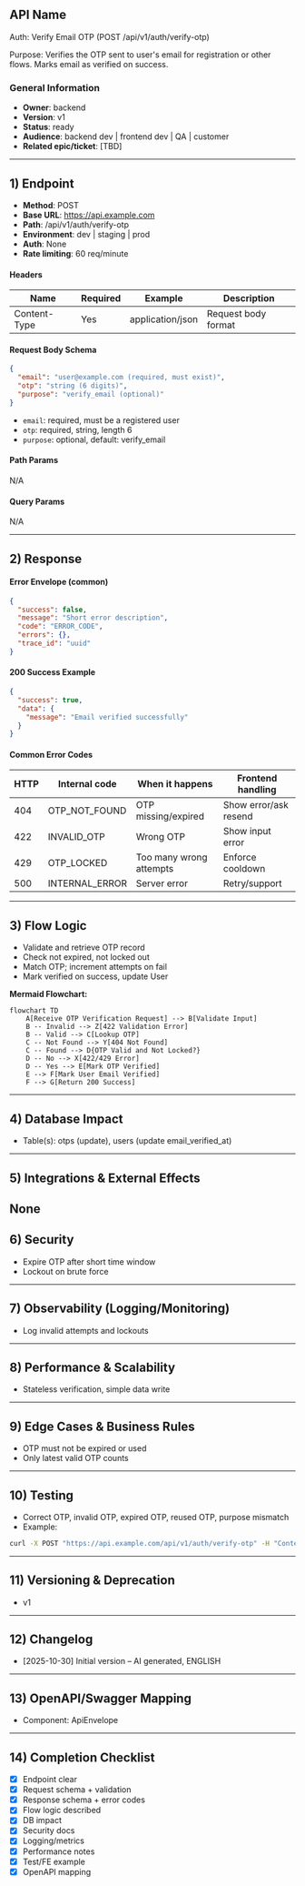 ## API Name
Auth: Verify Email OTP (POST /api/v1/auth/verify-otp)

Purpose: Verifies the OTP sent to user's email for registration or other flows. Marks email as verified on success.

### General Information
- **Owner**: backend
- **Version**: v1
- **Status**: ready
- **Audience**: backend dev | frontend dev | QA | customer
- **Related epic/ticket**: [TBD]

---
## 1) Endpoint
- **Method**: POST
- **Base URL**: https://api.example.com
- **Path**: /api/v1/auth/verify-otp
- **Environment**: dev | staging | prod
- **Auth**: None
- **Rate limiting**: 60 req/minute

#### Headers
| Name          | Required | Example          | Description        |
|---------------|----------|------------------|--------------------|
| Content-Type  | Yes      | application/json | Request body format |

#### Request Body Schema
```json
{
  "email": "user@example.com (required, must exist)",
  "otp": "string (6 digits)",
  "purpose": "verify_email (optional)"
}
```

- `email`: required, must be a registered user 
- `otp`: required, string, length 6
- `purpose`: optional, default: verify_email

#### Path Params
N/A

#### Query Params
N/A

---
## 2) Response
#### Error Envelope (common)
```json
{
  "success": false,
  "message": "Short error description",
  "code": "ERROR_CODE",
  "errors": {},
  "trace_id": "uuid"
}
```
#### 200 Success Example
```json
{
  "success": true,
  "data": {
    "message": "Email verified successfully"
  }
}
```
#### Common Error Codes
| HTTP | Internal code      | When it happens                | Frontend handling           |
|------|--------------------|--------------------------------|-----------------------------|
| 404  | OTP_NOT_FOUND      | OTP missing/expired            | Show error/ask resend       |
| 422  | INVALID_OTP        | Wrong OTP                      | Show input error            |
| 429  | OTP_LOCKED         | Too many wrong attempts        | Enforce cooldown            |
| 500  | INTERNAL_ERROR     | Server error                   | Retry/support               |

---
## 3) Flow Logic
- Validate and retrieve OTP record
- Check not expired, not locked out
- Match OTP; increment attempts on fail
- Mark verified on success, update User

**Mermaid Flowchart:**
```mermaid
flowchart TD
    A[Receive OTP Verification Request] --> B[Validate Input]
    B -- Invalid --> Z[422 Validation Error]
    B -- Valid --> C[Lookup OTP]
    C -- Not Found --> Y[404 Not Found]
    C -- Found --> D{OTP Valid and Not Locked?}
    D -- No --> X[422/429 Error]
    D -- Yes --> E[Mark OTP Verified]
    E --> F[Mark User Email Verified]
    F --> G[Return 200 Success]
```
---
## 4) Database Impact
- Table(s): otps (update), users (update email_verified_at)
---
## 5) Integrations & External Effects
None
---
## 6) Security
- Expire OTP after short time window
- Lockout on brute force
---
## 7) Observability (Logging/Monitoring)
- Log invalid attempts and lockouts
---
## 8) Performance & Scalability
- Stateless verification, simple data write
---
## 9) Edge Cases & Business Rules
- OTP must not be expired or used
- Only latest valid OTP counts
---
## 10) Testing
- Correct OTP, invalid OTP, expired OTP, reused OTP, purpose mismatch
- Example:
```bash
curl -X POST "https://api.example.com/api/v1/auth/verify-otp" -H "Content-Type: application/json" -d '{"email":"user@example.com","otp":"123456"}'
```

---
## 11) Versioning & Deprecation
- v1
---
## 12) Changelog
- [2025-10-30] Initial version – AI generated, ENGLISH
---
## 13) OpenAPI/Swagger Mapping
- Component: ApiEnvelope
---
## 14) Completion Checklist
- [x] Endpoint clear
- [x] Request schema + validation
- [x] Response schema + error codes
- [x] Flow logic described
- [x] DB impact
- [x] Security docs
- [x] Logging/metrics
- [x] Performance notes
- [x] Test/FE example
- [x] OpenAPI mapping
